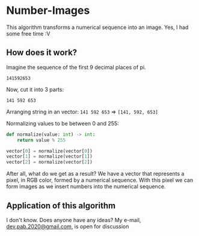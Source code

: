 
# Number-Images

This algorithm transforms a numerical sequence into an image. Yes, I had some free time :V 

## How does it work?
Imagine the sequence of the first 9 decimal places of pi.

`141592653`

Now, cut it into 3 parts:

`141 592 653`

Arranging string in an vector:
`141 592 653` => `[141, 592, 653]`

Normalizing values to be between 0 and 255:
```python 
def normalize(value: int) -> int:
    return value % 255

vector[0] = normalize(vector[0])
vector[1] = normalize(vector[1])
vector[2] = normalize(vector[2])
```

After all, what do we get as a result? We have a vector that represents a pixel, in RGB color, formed by a numerical sequence. With this pixel we can form images as we insert numbers into the numerical sequence.

## Application of this algorithm
I don't know. Does anyone have any ideas? My e-mail, dev.pab.2020@gmail.com, is open for discussion